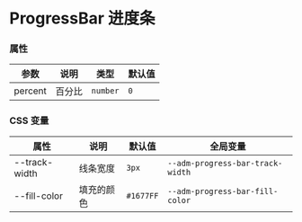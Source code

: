 <!--
 * @Author: Qiang Wu
 * @Date: 2021-12-18 16:01:05
 * @LastEditors: chenky
 * @LastEditTime: 2021-12-20 11:53:36
 * @Description: file content
-->
# ProgressBar 进度条

<code src="./demos/index.tsx"></code>

### 属性

| 参数    | 说明   | 类型     | 默认值 |
| ------- | ------ | -------- | ------ |
| percent | 百分比 | `number` | `0`    |

### CSS 变量

| 属性          | 说明       | 默认值    | 全局变量                         |
| ------------- | ---------- | --------- | -------------------------------- |
| --track-width | 线条宽度   | `3px`     | `--adm-progress-bar-track-width` |
| --fill-color  | 填充的颜色 | `#1677FF` | `--adm-progress-bar-fill-color`  |
